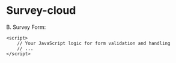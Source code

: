 # Survey-cloud
B. Survey Form:
<!DOCTYPE html>
<html lang="en">
<head>
    <meta charset="UTF-8">
    <meta name="viewport" content="width=device-width, initial-scale=1.0">
    <title>Survey Form</title>
    <style>
        /* Your CSS styles for the survey form */
        /* ... */
    </style>
</head>
<body>
    <!-- Your HTML structure for the survey form -->
    <!-- ... -->

    <script>
        // Your JavaScript logic for form validation and handling
        // ...
    </script>
</body>
</html>
